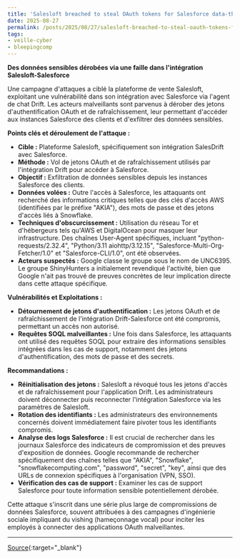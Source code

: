 ```yaml
---
title: 'Salesloft breached to steal OAuth tokens for Salesforce data-theft attacks'
date: 2025-08-27
permalink: /posts/2025/08/27/salesloft-breached-to-steal-oauth-tokens-for-salesforce-data-theft-attacks/
tags:
- veille-cyber
- bleepingcomp
---
```

**Des données sensibles dérobées via une faille dans l'intégration Salesloft-Salesforce**

Une campagne d'attaques a ciblé la plateforme de vente Salesloft, exploitant une vulnérabilité dans son intégration avec Salesforce via l'agent de chat Drift. Les acteurs malveillants sont parvenus à dérober des jetons d'authentification OAuth et de rafraîchissement, leur permettant d'accéder aux instances Salesforce des clients et d'exfiltrer des données sensibles.

**Points clés et déroulement de l'attaque :**

*   **Cible :** Plateforme Salesloft, spécifiquement son intégration SalesDrift avec Salesforce.
*   **Méthode :** Vol de jetons OAuth et de rafraîchissement utilisés par l'intégration Drift pour accéder à Salesforce.
*   **Objectif :** Exfiltration de données sensibles depuis les instances Salesforce des clients.
*   **Données volées :** Outre l'accès à Salesforce, les attaquants ont recherché des informations critiques telles que des clés d'accès AWS (identifiées par le préfixe "AKIA"), des mots de passe et des jetons d'accès liés à Snowflake.
*   **Techniques d'obscurcissement :** Utilisation du réseau Tor et d'hébergeurs tels qu'AWS et DigitalOcean pour masquer leur infrastructure. Des chaînes User-Agent spécifiques, incluant "python-requests/2.32.4", "Python/3.11 aiohttp/3.12.15", "Salesforce-Multi-Org-Fetcher/1.0" et "Salesforce-CLI/1.0", ont été observées.
*   **Acteurs suspectés :** Google classe le groupe sous le nom de UNC6395. Le groupe ShinyHunters a initialement revendiqué l'activité, bien que Google n'ait pas trouvé de preuves concrètes de leur implication directe dans cette attaque spécifique.

**Vulnérabilités et Exploitations :**

*   **Détournement de jetons d'authentification :** Les jetons OAuth et de rafraîchissement de l'intégration Drift-Salesforce ont été compromis, permettant un accès non autorisé.
*   **Requêtes SOQL malveillantes :** Une fois dans Salesforce, les attaquants ont utilisé des requêtes SOQL pour extraire des informations sensibles intégrées dans les cas de support, notamment des jetons d'authentification, des mots de passe et des secrets.

**Recommandations :**

*   **Réinitialisation des jetons :** Salesloft a révoqué tous les jetons d'accès et de rafraîchissement pour l'application Drift. Les administrateurs doivent déconnecter puis reconnecter l'intégration Salesforce via les paramètres de Salesloft.
*   **Rotation des identifiants :** Les administrateurs des environnements concernés doivent immédiatement faire pivoter tous les identifiants compromis.
*   **Analyse des logs Salesforce :** Il est crucial de rechercher dans les journaux Salesforce des indicateurs de compromission et des preuves d'exposition de données. Google recommande de rechercher spécifiquement des chaînes telles que "AKIA", "Snowflake", "snowflakecomputing.com", "password", "secret", "key", ainsi que des URLs de connexion spécifiques à l'organisation (VPN, SSO).
*   **Vérification des cas de support :** Examiner les cas de support Salesforce pour toute information sensible potentiellement dérobée.

Cette attaque s'inscrit dans une série plus large de compromissions de données Salesforce, souvent attribuées à des campagnes d'ingénierie sociale impliquant du vishing (hameçonnage vocal) pour inciter les employés à connecter des applications OAuth malveillantes.

---
[Source](https://www.bleepingcomputer.com/news/security/salesloft-breached-to-steal-oauth-tokens-for-salesforce-data-theft-attacks/){:target="_blank"}
